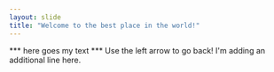 ```yaml
---
layout: slide
title: "Welcome to the best place in the world!"
---
```

*** here goes my text ***
Use the left arrow to go back!
I'm adding an additional line here.
